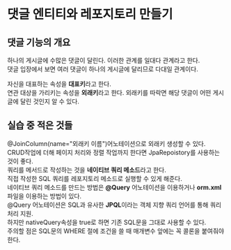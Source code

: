# 댓글 엔티티와 레포지토리 만들기

## 댓글 기능의 개요
하나의 게시글에 수많은 댓글이 달린다. 이러한 관계를 일대다 관계라고 한다.  
댓글 입장에서 보면 여러 댓글이 하나의 게시글에 달리므로 다대일 관계이다.  

자신을 대표하는 속성을 **대표키**라고 한다.  
연관 대상을 가리키는 속성을 **외래키**라고 한다.  외래키를 따락면 해당 댓글이 어떤 게시글에 달린 것인지 알 수 있다.  


## 실습 중 적은 것들
@JoinColumn(name="외래키 이름")어노테이션으로 외래키 생성할 수 있다.  
CRUD작업에 더해 페이지 처리와 정렬 작업까지 한다면 JpaRepoistory를 사용하는 것이 좋다.  
쿼리를 메서드로 작성하는 것을 **네이티브 쿼리 메소드**라고 한다.  
직접 작성한 SQL 쿼리를 레포지토리 메소드로 실행할 수 있게 해준다.  
네이티브 쿼리 메소드를 만드는 방법은 **@Query** 어노테이션을 이용하거나 **orm.xml**파일을 이용하는 방법이 있다.  
@Query 어노테이션은 SQL과 유사한 **JPQL**이라는 객체 지향 쿼리 언어를 통해 쿼리 처리 지원.  
하지만 nativeQuery속성을 true로 하면 기존 SQL문을 그대로 사용할 수 있다.  
주의할 점은 SQL문의 WHERE 절에 조건을 쓸 때 매개변수 앞에는 꼭 콜론을 붙여줘야 한다.